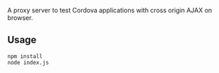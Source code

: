 A proxy server to test Cordova applications with cross origin AJAX on browser.

## Usage

```
npm install
node index.js
```
